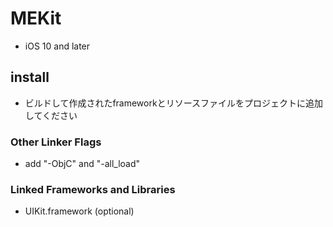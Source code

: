# MEKit

- iOS 10 and later

## install

- ビルドして作成されたframeworkとリソースファイルをプロジェクトに追加してください


### Other Linker Flags

* add  "-ObjC" and "-all_load"

### Linked Frameworks and Libraries

* UIKit.framework (optional)